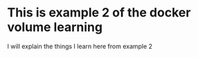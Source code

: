 # This is example 2 of the docker volume learning 
I will explain the things I learn here from example 2